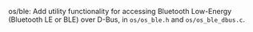 os/ble: Add utility functionality for accessing Bluetooth Low-Energy (Bluetooth
LE or BLE) over D-Bus, in `os/os_ble.h` and `os/os_ble_dbus.c`.
